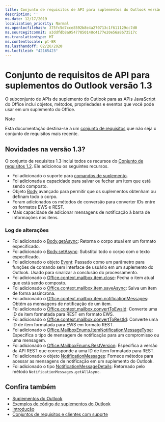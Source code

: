 ```yaml
---
title: Conjunto de requisitos de API para suplementos do Outlook versão 1.3
description: ''
ms.date: 12/17/2019
localization_priority: Normal
ms.openlocfilehash: 375fc5d7cce8592b8e4a270713c1f611129cc7d0
ms.sourcegitcommit: a3ddfdb8a95477850148c4177e20e56a8673517c
ms.translationtype: MT
ms.contentlocale: pt-BR
ms.lasthandoff: 02/20/2020
ms.locfileid: "42165423"
---
```

# <a name="outlook-add-in-api-requirement-set-13"></a>Conjunto de requisitos de API para suplementos do Outlook versão 1.3

O subconjunto de APIs de suplemento do Outlook para as APIs JavaScript do Office inclui objetos, métodos, propriedades e eventos que você pode usar em um suplemento do Office.

> [!NOTE]
> Esta documentação destina-se a um [conjunto de requisitos](/office/dev/add-ins/reference/requirement-sets/outlook-api-requirement-sets) que não seja o conjunto de requisitos mais recente.

## <a name="whats-new-in-13"></a>Novidades na versão 1.3?

O conjunto de requisitos 1.3 inclui todos os recursos do [Conjunto de requisitos 1.2](../requirement-set-1.2/outlook-requirement-set-1.2.md). Ele adicionou os seguintes recursos.

- Foi adicionado o suporte para [comandos de suplemento](../../../outlook/add-in-commands-for-outlook.md).
- Foi adicionada a capacidade para salvar ou fechar um item que está sendo composto.
- Objeto [Body](/javascript/api/outlook/office.body?view=outlook-js-1.3) avançado para permitir que os suplementos obtenham ou definam todo o corpo.
- Foram adicionados os métodos de conversão para converter IDs entre os formatos EWS e REST.
- Mais capacidade de adicionar mensagens de notificação à barra de informações nos itens.

### <a name="change-log"></a>Log de alterações

- Foi adicionado o [Body.getAsync](/javascript/api/outlook/office.body?view=outlook-js-1.3#getasync-coerciontype--options--callback-): Retorna o corpo atual em um formato especificado.
- Foi adicionado o [Body.setAsync](/javascript/api/outlook/office.body?view=outlook-js-1.3#setasync-data--options--callback-): Substitui todo o corpo com o texto especificado.
- Foi adicionado o objeto [Event](/javascript/api/office/office.addincommands.event): Passado como um parâmetro para funções de comando sem interface de usuário em um suplemento do Outlook. Usado para sinalizar a conclusão do processamento.
- Foi adicionado o [Office.context.mailbox.item.close](office.context.mailbox.item.md#methods): Fecha o item atual que está sendo composto.
- Foi adicionado o [Office.context.mailbox.item.saveAsync](office.context.mailbox.item.md#methods): Salva um item de forma assíncrona.
- Foi adicionado o [Office.context.mailbox.item.notificationMessages](office.context.mailbox.item.md#properties): Obtém as mensagens de notificação de um item.
- Foi adicionado o [Office.context.mailbox.convertToEwsId](office.context.mailbox.md#methods): Converte uma ID de item formatada para REST em formato EWS.
- Foi adicionado o [Office.context.mailbox.convertToRestId](office.context.mailbox.md#methods): Converte uma ID de item formatada para EWS em formato REST.
- Foi adicionado o [Office.MailboxEnums.ItemNotificationMessageType](/javascript/api/outlook/office.mailboxenums.itemnotificationmessagetype?view=outlook-js-1.3): Especifica o tipo de mensagem de notificação para um compromisso ou uma mensagem.
- Foi adicionado o [Office.MailboxEnums.RestVersion](/javascript/api/outlook/office.mailboxenums.restversion?view=outlook-js-1.3): Especifica a versão da API REST que corresponde a uma ID de item formatado para REST.
- Foi adicionado o objeto [NotificationMessages](/javascript/api/outlook/office.notificationmessages?view=outlook-js-1.3): Fornece métodos para acessar as mensagens de notificação em um suplemento do Outlook.
- Foi adicionado o tipo [NotificationMessageDetails](/javascript/api/outlook/office.notificationmessagedetails?view=outlook-js-1.3): Retornado pelo método `NotificationMessages.getAllAsync`.

## <a name="see-also"></a>Confira também

- [Suplementos do Outlook](../../../outlook/outlook-add-ins-overview.md)
- [Exemplos de código de suplementos do Outlook](https://developer.microsoft.com/outlook/gallery/?filterBy=Outlook,Samples,Add-ins)
- [Introdução](../../../quickstarts/outlook-quickstart.md)
- [Conjuntos de requisitos e clientes com suporte](../../requirement-sets/outlook-api-requirement-sets.md)
